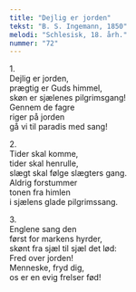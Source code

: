 ```yaml
---
title: "Dejlig er jorden"
tekst: "B. S. Ingemann, 1850"
melodi: "Schlesisk, 18. årh."
nummer: "72"
---
```

1\.\
Dejlig er jorden,<br>
prægtig er Guds himmel,<br>
skøn er sjælenes pilgrimsgang!<br>
Gennem de fagre<br>
riger på jorden<br>
gå vi til paradis med sang!<br>

2\.\
Tider skal komme,<br>
tider skal henrulle,<br>
slægt skal følge slægters gang.<br>
Aldrig forstummer<br>
tonen fra himlen<br>
i sjælens glade pilgrimssang.<br>

3\.\
Englene sang den<br>
først for markens hyrder,<br>
skønt fra sjæl til sjæl det lød:<br>
Fred over jorden!<br>
Menneske, fryd dig,<br>
os er en evig frelser fød!<br>
